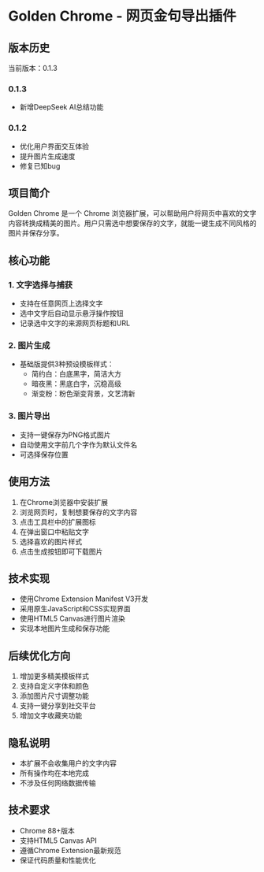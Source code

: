 # Golden Chrome - 网页金句导出插件

## 版本历史
当前版本：0.1.3

### 0.1.3
- 新增DeepSeek AI总结功能

### 0.1.2
- 优化用户界面交互体验
- 提升图片生成速度
- 修复已知bug

## 项目简介
Golden Chrome 是一个 Chrome 浏览器扩展，可以帮助用户将网页中喜欢的文字内容转换成精美的图片。用户只需选中想要保存的文字，就能一键生成不同风格的图片并保存分享。

## 核心功能

### 1. 文字选择与捕获
- 支持在任意网页上选择文字
- 选中文字后自动显示悬浮操作按钮
- 记录选中文字的来源网页标题和URL

### 2. 图片生成
- 基础版提供3种预设模板样式：
  - 简约白：白底黑字，简洁大方
  - 暗夜黑：黑底白字，沉稳高级
  - 渐变粉：粉色渐变背景，文艺清新

### 3. 图片导出
- 支持一键保存为PNG格式图片
- 自动使用文字前几个字作为默认文件名
- 可选择保存位置

## 使用方法
1. 在Chrome浏览器中安装扩展
2. 浏览网页时，复制想要保存的文字内容
3. 点击工具栏中的扩展图标
4. 在弹出窗口中粘贴文字
5. 选择喜欢的图片样式
6. 点击生成按钮即可下载图片

## 技术实现
- 使用Chrome Extension Manifest V3开发
- 采用原生JavaScript和CSS实现界面
- 使用HTML5 Canvas进行图片渲染
- 实现本地图片生成和保存功能

## 后续优化方向
1. 增加更多精美模板样式
2. 支持自定义字体和颜色
3. 添加图片尺寸调整功能
4. 支持一键分享到社交平台
5. 增加文字收藏夹功能

## 隐私说明
- 本扩展不会收集用户的文字内容
- 所有操作均在本地完成
- 不涉及任何网络数据传输

## 技术要求
- Chrome 88+版本
- 支持HTML5 Canvas API
- 遵循Chrome Extension最新规范
- 保证代码质量和性能优化